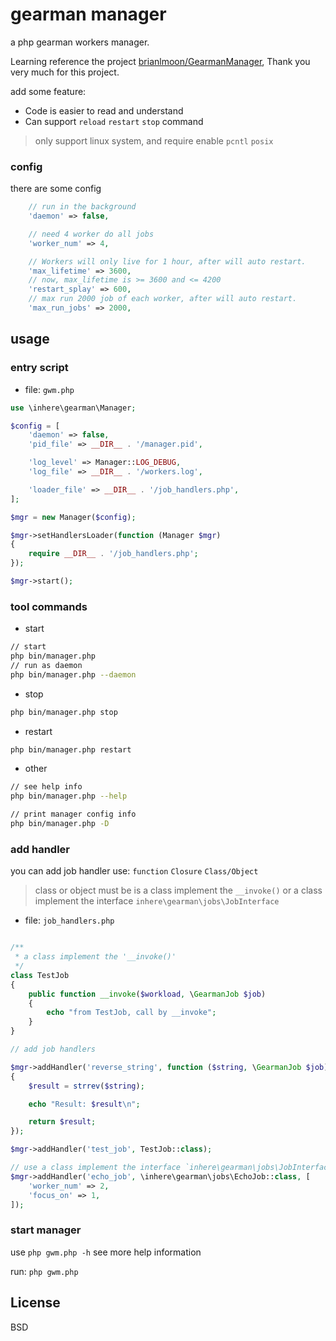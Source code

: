 # gearman manager

a php gearman workers manager.

Learning reference the project [brianlmoon/GearmanManager](https://github.com/brianlmoon/GearmanManager), Thank you very much for this project.

add some feature:

- Code is easier to read and understand
- Can support `reload` `restart` `stop` command

> only support linux system, and require enable `pcntl` `posix` 

### config 

there are some config 

```php 
    // run in the background
    'daemon' => false,

    // need 4 worker do all jobs
    'worker_num' => 4,

    // Workers will only live for 1 hour, after will auto restart.
    'max_lifetime' => 3600,
    // now, max_lifetime is >= 3600 and <= 4200
    'restart_splay' => 600,
    // max run 2000 job of each worker, after will auto restart.
    'max_run_jobs' => 2000,
```

## usage 

### entry script

- file: `gwm.php`

```php
use \inhere\gearman\Manager;

$config = [
    'daemon' => false,
    'pid_file' => __DIR__ . '/manager.pid',

    'log_level' => Manager::LOG_DEBUG,
    'log_file' => __DIR__ . '/workers.log',

    'loader_file' => __DIR__ . '/job_handlers.php',
];

$mgr = new Manager($config);

$mgr->setHandlersLoader(function (Manager $mgr)
{
    require __DIR__ . '/job_handlers.php';
});

$mgr->start();
```

### tool commands

- start

```bash
// start
php bin/manager.php 
// run as daemon
php bin/manager.php --daemon 
```

- stop 

```bash 
php bin/manager.php stop
```

- restart

```bash
php bin/manager.php restart
```

- other

```bash
// see help info
php bin/manager.php --help

// print manager config info
php bin/manager.php -D
```

### add handler

you can add job handler use: `function` `Closure` `Class/Object`

> class or object must be is a class implement the `__invoke()` or a class implement the interface `inhere\gearman\jobs\JobInterface`

- file: `job_handlers.php`

```php

/**
 * a class implement the '__invoke()'
 */
class TestJob
{
    public function __invoke($workload, \GearmanJob $job)
    {
        echo "from TestJob, call by __invoke";
    }
}

// add job handlers

$mgr->addHandler('reverse_string', function ($string, \GearmanJob $job)
{
    $result = strrev($string);

    echo "Result: $result\n";

    return $result;
});

$mgr->addHandler('test_job', TestJob::class);

// use a class implement the interface `inhere\gearman\jobs\JobInterface`, add some option for the job.
$mgr->addHandler('echo_job', \inhere\gearman\jobs\EchoJob::class, [
    'worker_num' => 2,
    'focus_on' => 1,
]);
```

### start manager

use `php gwm.php -h` see more help information

run: `php gwm.php`

## License

BSD
